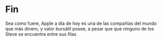 # Fin
Sea como fuere, Apple a día de hoy es una de las compañías del mundo que más dinero, y valor bursátil posee, a pesar que que ninguno de los Steve se encuentra entre sus filas

